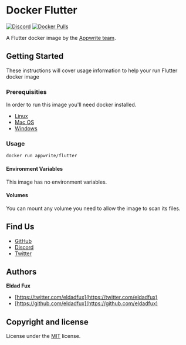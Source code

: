 # Docker Flutter

[![Discord](https://badgen.net/badge/discord/chat/green)](https://discord.gg/GSeTUeA)
[![Docker Pulls](https://badgen.net/docker/pulls/appwrite/flutter)](https://travis-ci.org/appwrite/flutter)

A Flutter docker image by the [Appwrite team](https://github.com/appwrite).

## Getting Started

These instructions will cover usage information to help your run Flutter docker image 

### Prerequisities

In order to run this image you'll need docker installed.

* [Linux](https://docs.docker.com/engine/install/#server)
* [Mac OS](https://docs.docker.com/desktop/mac/install/)
* [Windows](https://docs.docker.com/desktop/windows/install/)

### Usage

```shell
docker run appwrite/flutter
```

#### Environment Variables

This image has no environment variables. 

#### Volumes

You can mount any volume you need to allow the image to scan its files. 

## Find Us

* [GitHub](https://github.com/appwrite)
* [Discord](https://discord.gg/GSeTUeA)
* [Twitter](https://twitter.com/appwrite_io)

## Authors

**Eldad Fux**

+ [https://twitter.com/eldadfux](https://twitter.com/eldadfux)
+ [https://github.com/eldadfux](https://github.com/eldadfux)

## Copyright and license

License under the [MIT](LICENSE) license.
